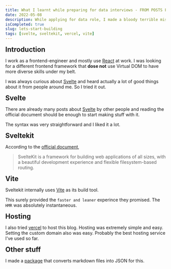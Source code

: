```yaml
---
title: What I learnt while preparing for data interviews - FROM POSTS Folder
date: 2022-05-08
description: While applying for data role, I made a bloody terrible mistake. A total amatuer mistake.
isCompleted: true
slug: lets-start-building
tags: [svelte, sveltekit, vercel, vite]
---
```


## Introduction

I work as a frontend-engineer and mostly use [React](https://reactjs.org/) at work. I was looking for a different frontend framework that **dose not** use Virtual DOM to have more diverse skills under my belt.

I was always curious about [Svelte](https://svelte.dev/) and heard actually a lot of good things about it from people around me. So I tried it out.

## Svelte

There are already many posts about [Svelte](https://svelte.dev/) by other people and reading the official document should be enough to start making stuff with it.

The syntax was very straightforward and I liked it a lot.

## Sveltekit

According to the [official document](https://kit.svelte.dev/),

> SvelteKit is a framework for building web applications of all sizes, with a beautiful development experience and flexible filesystem-based routing.

## Vite

Sveltekit internally uses [Vite](https://vitejs.dev/) as its build tool.

This surely provided the `faster and leaner` experince they promised. The `HMR` was absolutely instantaneous.

## Hosting

I also tried [vercel](https://vercel.com/) to host this blog. Hosting was extremely simple and easy. Setting the custom domain also was easy. Probably the best hosting service I've used so far.

## Other stuff

I made a [package](https://github.com/K-Sato1995/md-to-json-converter) that converts markdown files into JSON for this.

<style>
	h2 {
		font-weight: bold;
        margin: 10px 5px 10px 0px;
	}

    image{
        height:100%;
        width:10%;
    }
</style>
